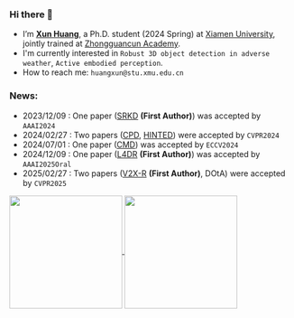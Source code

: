 ### Hi there 👋
- I’m [**Xun Huang**](https://ylwhxht.github.io/), a Ph.D. student (2024 Spring) at [Xiamen University](https://www.xmu.edu.cn/), jointly trained at [Zhongguancun Academy](http://bjzgca.bjedu.cn:81).
- I'm currently interested in `Robust 3D object detection in adverse weather`, `Active embodied perception`.
- How to reach me: `huangxun@stu.xmu.edu.cn`
### News:
-   2023/12/09 : One paper ([SRKD](https://xs.gupiaoq.com/citations?view_op=view_citation&hl=zh-CN&user=yiypcAgAAAAJ&citation_for_view=yiypcAgAAAAJ:YsMSGLbcyi4C) **(First Author)**) was accepted by `AAAI2024`
-   2024/02/27 : Two papers ([CPD](https://xs.gupiaoq.com/citations?view_op=view_citation&hl=zh-CN&user=yiypcAgAAAAJ&citation_for_view=yiypcAgAAAAJ:W7OEmFMy1HYC), [HINTED](https://xs.gupiaoq.com/citations?view_op=view_citation&hl=zh-CN&user=yiypcAgAAAAJ&citation_for_view=yiypcAgAAAAJ:Y0pCki6q_DkC)) were accepted by `CVPR2024`
-   2024/07/01 : One paper ([CMD](https://xs.gupiaoq.com/citations?view_op=view_citation&hl=zh-CN&user=yiypcAgAAAAJ&citation_for_view=yiypcAgAAAAJ:_FxGoFyzp5QC)) was accepted by `ECCV2024`
-   2024/12/09 : One paper ([L4DR](https://xs.gupiaoq.com/citations?view_op=view_citation&hl=zh-CN&user=yiypcAgAAAAJ&citation_for_view=yiypcAgAAAAJ:eQOLeE2rZwMC)  **(First Author)**) was accepted by `AAAI2025Oral`
-   2025/02/27 : Two papers ([V2X-R](https://xs.gupiaoq.com/citations?view_op=view_citation&hl=zh-CN&user=yiypcAgAAAAJ&citation_for_view=yiypcAgAAAAJ:LkGwnXOMwfcC)  **(First Author)**, DOtA) were accepted by `CVPR2025`

<a href="https://github.com/anuraghazra/convoychat">
  <img height=200 align="center" src="https://github-readme-stats.vercel.app/api?username=ylwhxht&show_icons=true&theme=onedark" />
</a>

<a href="https://github.com/anuraghazra/convoychat">
  <img height=200 align="center" src="https://github-readme-stats.vercel.app/api/top-langs/?username=ylwhxht&layout=donut&theme=onedark&size_weight=0.8&count_weight=0.8&hide_rank=true&card_width=320" />
</a>

